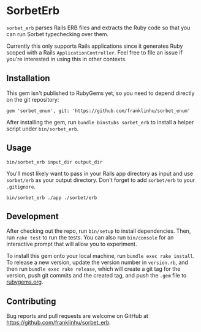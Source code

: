 # SorbetErb

`sorbet_erb` parses Rails ERB files and extracts the Ruby code so that
you can run Sorbet typechecking over them.

Currently this only supports Rails applications since it generates Ruby
scoped with a Rails `ApplicationController`. Feel free to file an issue
if you're interested in using this in other contexts.

## Installation

This gem isn't published to RubyGems yet, so you need to depend
directly on the git repository:

```
gem 'sorbet_enum', git: 'https://github.com/franklinhu/sorbet_enum'
```

After installing the gem, run `bundle binstubs sorbet_erb` to install
a helper script under `bin/sorbet_erb`.

## Usage

```
bin/sorbet_erb input_dir output_dir
```

You'll most likely want to pass in your Rails app directory as input
and use `sorbet/erb` as your output directory. Don't forget to add
`sorbet/erb` to your `.gitignore`.

```
bin/sorbet_erb ./app ./sorbet/erb
```


## Development

After checking out the repo, run `bin/setup` to install dependencies. Then, run `rake test` to run the tests. You can also run `bin/console` for an interactive prompt that will allow you to experiment.

To install this gem onto your local machine, run `bundle exec rake install`. To release a new version, update the version number in `version.rb`, and then run `bundle exec rake release`, which will create a git tag for the version, push git commits and the created tag, and push the `.gem` file to [rubygems.org](https://rubygems.org).

## Contributing

Bug reports and pull requests are welcome on GitHub at https://github.com/franklinhu/sorbet_erb.
